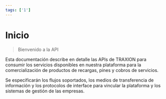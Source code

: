```yaml
---
tags: ['1']
---
```


#   Inicio

>Bienvenido a la API 

Esta documentación describe en detalle las APIs de TRAXION para consumir los servicios disponibles en nuestra plataforma para la comercialización de productos de recargas, pines y cobros de servicios.

Se especificarán los flujos soportados, los medios de transferencia de información y los protocolos de interface para vincular la plataforma y los sistemas de gestión de las empresas.

